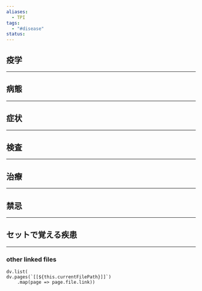 ```yaml
---
aliases:
  - TPI
tags:
  - "#disease"
status:
---
```

## 疫学
---
## 病態
---
## 症状
---
## 検査
---
## 治療
---
## 禁忌
---
## セットで覚える疾患
---
### other linked files
```dataviewjs
dv.list(
dv.pages(`[[${this.currentFilePath}]]`)
	.map(page => page.file.link))
```